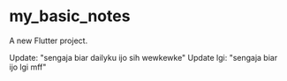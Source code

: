 # my_basic_notes

A new Flutter project.

Update: "sengaja biar dailyku ijo sih wewkewke"
Update lgi: "sengaja biar ijo lgi mff"
